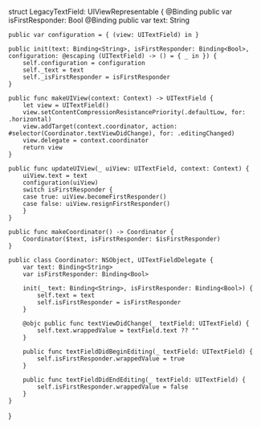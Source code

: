 struct LegacyTextField: UIViewRepresentable {
    @Binding public var isFirstResponder: Bool
    @Binding public var text: String

    public var configuration = { (view: UITextField) in }

    public init(text: Binding<String>, isFirstResponder: Binding<Bool>, configuration: @escaping (UITextField) -> () = { _ in }) {
        self.configuration = configuration
        self._text = text
        self._isFirstResponder = isFirstResponder
    }

    public func makeUIView(context: Context) -> UITextField {
        let view = UITextField()
        view.setContentCompressionResistancePriority(.defaultLow, for: .horizontal)
        view.addTarget(context.coordinator, action: #selector(Coordinator.textViewDidChange), for: .editingChanged)
        view.delegate = context.coordinator
        return view
    }

    public func updateUIView(_ uiView: UITextField, context: Context) {
        uiView.text = text
        configuration(uiView)
        switch isFirstResponder {
        case true: uiView.becomeFirstResponder()
        case false: uiView.resignFirstResponder()
        }
    }

    public func makeCoordinator() -> Coordinator {
        Coordinator($text, isFirstResponder: $isFirstResponder)
    }

    public class Coordinator: NSObject, UITextFieldDelegate {
        var text: Binding<String>
        var isFirstResponder: Binding<Bool>

        init(_ text: Binding<String>, isFirstResponder: Binding<Bool>) {
            self.text = text
            self.isFirstResponder = isFirstResponder
        }

        @objc public func textViewDidChange(_ textField: UITextField) {
            self.text.wrappedValue = textField.text ?? ""
        }

        public func textFieldDidBeginEditing(_ textField: UITextField) {
            self.isFirstResponder.wrappedValue = true
        }

        public func textFieldDidEndEditing(_ textField: UITextField) {
            self.isFirstResponder.wrappedValue = false
        }
    }
}
